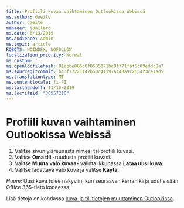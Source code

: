 ```yaml
---
title: Profiili kuvan vaihtaminen Outlookissa Webissä
ms.author: daeite
author: daeite
manager: joallard
ms.date: 6/13/2019
ms.audience: Admin
ms.topic: article
ROBOTS: NOINDEX, NOFOLLOW
localization_priority: Normal
ms.custom: ''
ms.openlocfilehash: 01ebbe085c0f8585171be8ff71fbf5c09eddc8a7
ms.sourcegitcommit: b43f77221f47b50c41197a448a9c26c423ce1ad5
ms.translationtype: MT
ms.contentlocale: fi-FI
ms.lasthandoff: 11/15/2019
ms.locfileid: "36557210"
---
```

# <a name="change-your-profile-picture-in-outlook-on-the-web"></a>Profiili kuvan vaihtaminen Outlookissa Webissä

1. Valitse sivun yläreunasta nimesi tai profiili kuvasi.
1. Valitse **Oma tili** -ruudusta profiili kuvasi.
1. Valitse **Muuta valo kuvaa-** valinta ikkunassa **Lataa uusi kuva**.
1. Valitse ladattava valo kuva ja valitse **Käytä**.

*Huom:* Uusi kuva tulee näkyviin, kun seuraavan kerran kirja udut sisään Office 365-tieto koneessa.

Lisä tietoja on kohdassa [kuva-ja tili tietojen muuttaminen Outlookissa](https://support.office.com/article/b2dbb289-851d-4bed-93c3-3e136f5659ec).